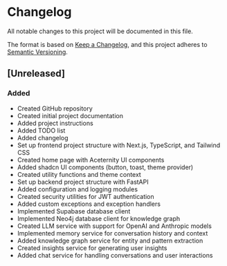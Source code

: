 # Changelog

All notable changes to this project will be documented in this file.

The format is based on [Keep a Changelog](https://keepachangelog.com/en/1.0.0/),
and this project adheres to [Semantic Versioning](https://semver.org/spec/v2.0.0.html).

## [Unreleased]

### Added
- Created GitHub repository
- Created initial project documentation
- Added project instructions
- Added TODO list
- Added changelog
- Set up frontend project structure with Next.js, TypeScript, and Tailwind CSS
- Created home page with Aceternity UI components
- Added shadcn UI components (button, toast, theme provider)
- Created utility functions and theme context
- Set up backend project structure with FastAPI
- Added configuration and logging modules
- Created security utilities for JWT authentication
- Added custom exceptions and exception handlers
- Implemented Supabase database client
- Implemented Neo4j database client for knowledge graph
- Created LLM service with support for OpenAI and Anthropic models
- Implemented memory service for conversation history and context
- Added knowledge graph service for entity and pattern extraction
- Created insights service for generating user insights
- Added chat service for handling conversations and user interactions